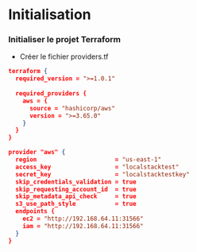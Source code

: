 

# Initialisation

### Initialiser le projet Terraform

- Créer le fichier providers.tf



~~~~~~~~~~~~~~~~~~~~~~~~~~~~~~~~~~~~~~~~~~ {.json .numberLines}
terraform {
  required_version = ">=1.0.1"
  
  required_providers {
    aws = {
      source = "hashicorp/aws"
      version = ">=3.65.0"
    }
  }
}

provider "aws" {
  region                      = "us-east-1"
  access_key                  = "localstacktest"
  secret_key                  = "localstacktestkey"
  skip_credentials_validation = true
  skip_requesting_account_id  = true
  skip_metadata_api_check     = true
  s3_use_path_style           = true
  endpoints {
    ec2 = "http://192.168.64.11:31566"
    iam = "http://192.168.64.11:31566"
  }
}
~~~~~~~~~~~~~~~~~~~~~~~~~~~~~~~~~~~~~~~~~~

